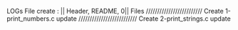 LOGs File
create : || Header, README, 0|| Files
///////////////////////// Create  1-print_numbers.c
update
////////////////////////// Create 2-print_strings.c
update
